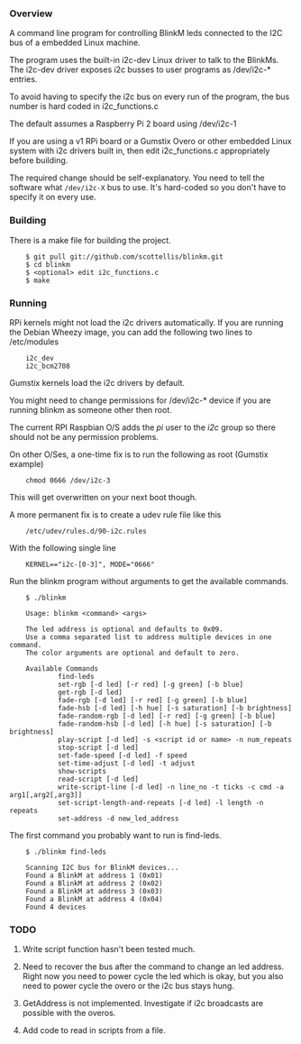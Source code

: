 ### Overview

A command line program for controlling BlinkM leds connected to the I2C bus 
of a embedded Linux machine. 

The program uses the built-in i2c-dev Linux driver to talk to the BlinkMs. 
The i2c-dev driver exposes i2c busses to user programs as /dev/i2c-* entries. 

To avoid having to specify the i2c bus on every run of the program, the bus 
number is hard coded in i2c_functions.c

The default assumes a Raspberry Pi 2 board using /dev/i2c-1

If you are using a v1 RPi board or a Gumstix Overo or other embedded 
Linux system with i2c drivers built in, then edit i2c_functions.c 
appropriately before building. 

The required change should be self-explanatory. You need to tell the
software what `/dev/i2c-X` bus to use. It's hard-coded so you don't
have to specify it on every use.


### Building

There is a make file for building the project.

        $ git pull git://github.com/scottellis/blinkm.git
        $ cd blinkm
        $ <optional> edit i2c_functions.c
        $ make


### Running

RPi kernels might not load the i2c drivers automatically. If you are
running the Debian Wheezy image, you can add the following two lines
to /etc/modules

        i2c_dev
        i2c_bcm2708

Gumstix kernels load the i2c drivers by default.

You might need to change permissions for /dev/i2c-* device if you are
running blinkm as someone other then root.

The current RPI Raspbian O/S adds the *pi* user to the *i2c* group so
there should not be any permission problems.

On other O/Ses, a one-time fix is to run the following as root (Gumstix example)

        chmod 0666 /dev/i2c-3

This will get overwritten on your next boot though.

A more permanent fix is to create a udev rule file like this 

        /etc/udev/rules.d/90-i2c.rules

With the following single line

        KERNEL=="i2c-[0-3]", MODE="0666"


Run the blinkm program without arguments to get the available commands.

        $ ./blinkm

        Usage: blinkm <command> <args>

        The led address is optional and defaults to 0x09.
        Use a comma separated list to address multiple devices in one command.
        The color arguments are optional and default to zero.

        Available Commands
                find-leds 
                set-rgb [-d led] [-r red] [-g green] [-b blue]
                get-rgb [-d led]
                fade-rgb [-d led] [-r red] [-g green] [-b blue]
                fade-hsb [-d led] [-h hue] [-s saturation] [-b brightness]
                fade-random-rgb [-d led] [-r red] [-g green] [-b blue]
                fade-random-hsb [-d led] [-h hue] [-s saturation] [-b brightness]
                play-script [-d led] -s <script id or name> -n num_repeats
                stop-script [-d led]
                set-fade-speed [-d led] -f speed
                set-time-adjust [-d led] -t adjust
                show-scripts 
                read-script [-d led]
                write-script-line [-d led] -n line_no -t ticks -c cmd -a arg1[,arg2[,arg3]]
                set-script-length-and-repeats [-d led] -l length -n repeats
                set-address -d new_led_address


The first command you probably want to run is find-leds.

        $ ./blinkm find-leds

        Scanning I2C bus for BlinkM devices...
        Found a BlinkM at address 1 (0x01)
        Found a BlinkM at address 2 (0x02)
        Found a BlinkM at address 3 (0x03)
        Found a BlinkM at address 4 (0x04)
        Found 4 devices



### TODO

1. Write script function hasn't been tested much.

2. Need to recover the bus after the command to change an led address.
   Right now you need to power cycle the led which is okay, but you
   also need to power cycle the overo or the i2c bus stays hung.
   
3. GetAddress is not implemented. Investigate if i2c broadcasts are
   possible with the overos. 

4. Add code to read in scripts from a file.
